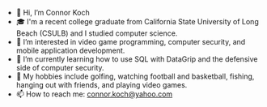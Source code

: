 - 👋 Hi, I’m Connor Koch
- 🎓 I'm a recent college graduate from California State University of Long Beach (CSULB) and I studied computer science.
- 👀 I’m interested in video game programming, computer security, and mobile application development.
- 🌱 I’m currently learning how to use SQL with DataGrip and the defensive side of computer security.
- :football: My hobbies include golfing, watching football and basketball, fishing, hanging out with friends, and playing video games.
- 📫 How to reach me: connor.koch@yahoo.com

<!---
connorkoch0511/connorkoch0511 is a ✨ special ✨ repository because its `README.md` (this file) appears on your GitHub profile.
You can click the Preview link to take a look at your changes.
--->
